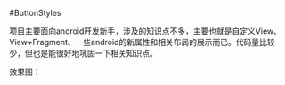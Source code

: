 #ButtonStyles

项目主要面向android开发新手，涉及的知识点不多，主要也就是自定义View、View+Fragment、一些android的新属性和相关布局的展示而已。代码量比较少，但也是能很好地巩固一下相关知识点。

效果图：